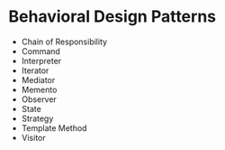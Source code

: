 # Behavioral Design Patterns

- Chain of Responsibility
- Command
- Interpreter
- Iterator
- Mediator
- Memento
- Observer
- State
- Strategy
- Template Method
- Visitor
